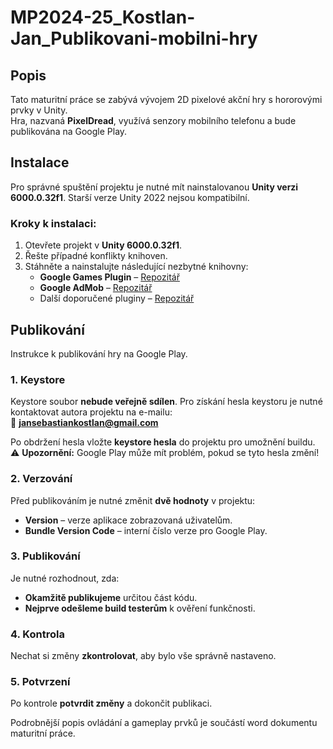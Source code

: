 # MP2024-25_Kostlan-Jan_Publikovani-mobilni-hry

## Popis  
Tato maturitní práce se zabývá vývojem 2D pixelové akční hry s hororovými prvky v Unity.  
Hra, nazvaná **PixelDread**, využívá senzory mobilního telefonu a bude publikována na Google Play.  

## Instalace  
Pro správné spuštění projektu je nutné mít nainstalovanou **Unity verzi 6000.0.32f1**. Starší verze Unity 2022 nejsou kompatibilní.  

### Kroky k instalaci:  
1. Otevřete projekt v **Unity 6000.0.32f1**.  
2. Řešte případné konflikty knihoven.  
3. Stáhněte a nainstalujte následující nezbytné knihovny:  
   - **Google Games Plugin** – [Repozitář](https://github.com/playgameservices/play-games-plugin-for-unity)  
   - **Google AdMob** – [Repozitář](https://github.com/googleads/googleads-mobile-unity)  
   - Další doporučené pluginy – [Repozitář](https://github.com/google/play-unity-plugins)  

## Publikování  
Instrukce k publikování hry na Google Play.  

### 1. Keystore  
Keystore soubor **nebude veřejně sdílen**. Pro získání hesla keystoru je nutné kontaktovat autora projektu na e-mailu:  
📧 **jansebastiankostlan@gmail.com**  

Po obdržení hesla vložte **keystore hesla** do projektu pro umožnění buildu.  
⚠ **Upozornění:** Google Play může mít problém, pokud se tyto hesla změní!  

### 2. Verzování  
Před publikováním je nutné změnit **dvě hodnoty** v projektu:  
- **Version** – verze aplikace zobrazovaná uživatelům.  
- **Bundle Version Code** – interní číslo verze pro Google Play.  

### 3. Publikování  
Je nutné rozhodnout, zda:  
- **Okamžitě publikujeme** určitou část kódu.  
- **Nejprve odešleme build testerům** k ověření funkčnosti.  

### 4. Kontrola  
Nechat si změny **zkontrolovat**, aby bylo vše správně nastaveno.  

### 5. Potvrzení  
Po kontrole **potvrdit změny** a dokončit publikaci.  

Podrobnější popis ovládání a gameplay prvků je součástí word dokumentu maturitní práce.  
